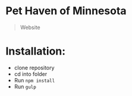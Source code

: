 # Pet Haven of Minnesota
> Website

# Installation:
- clone repository
- cd into folder
- Run `npm install`
- Run `gulp`
